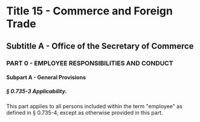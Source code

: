 
# Title 15 - Commerce and Foreign Trade
## Subtitle A - Office of the Secretary of Commerce
### PART 0 - EMPLOYEE RESPONSIBILITIES AND CONDUCT
#### Subpart A - General Provisions
##### § 0.735-3 Applicability.

This part applies to all persons included within the term "employee" as defined in § 0.735-4, except as otherwise provided in this part.

